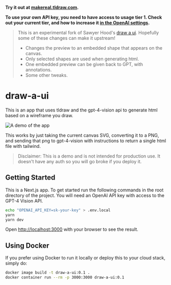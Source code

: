 **Try it out at [makereal.tldraw.com](https://makereal.tldraw.com/).**

**To use your own API key, you need to have access to usage tier 1. Check out your current tier, and how to increase it [in the OpenAI settings](http://platform.openai.com/account/limits).**

> This is an experimental fork of Sawyer Hood's [draw a ui](https://github.com/SawyerHood/draw-a-ui).
> Hopefully some of these changes can make it upstream!
>
> - Changes the preview to an embedded shape that appears on the canvas.
> - Only selected shapes are used when generating html.
> - One embedded preview can be given back to GPT, with annotations.
> - Some other tweaks.

# draw-a-ui

This is an app that uses tldraw and the gpt-4-vision api to generate html based on a wireframe you draw.

![A demo of the app](./demo.gif)

This works by just taking the current canvas SVG, converting it to a PNG, and sending that png to gpt-4-vision with instructions to return a single html file with tailwind.

> Disclaimer: This is a demo and is not intended for production use. It doesn't have any auth so you will go broke if you deploy it.

## Getting Started

This is a Next.js app. To get started run the following commands in the root directory of the project. You will need an OpenAI API key with access to the GPT-4 Vision API.

```bash
echo "OPENAI_API_KEY=sk-your-key" > .env.local
yarn
yarn dev
```

Open [http://localhost:3000](http://localhost:3000) with your browser to see the result.

## Using Docker

If you prefer using Docker to run it locally or deploy this to your cloud stack, simply do:
```bash
docker image build -t draw-a-ui:0.1 .
docker container run --rm -p 3000:3000 draw-a-ui:0.1
```
